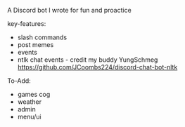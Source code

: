 A Discord bot I wrote for fun and proactice

key-features:
- slash commands
- post memes
- events
- ntlk chat events - credit my buddy YungSchmeg https://github.com/JCoombs224/discord-chat-bot-nltk


To-Add:
- games cog
- weather
- admin
- menu/ui
